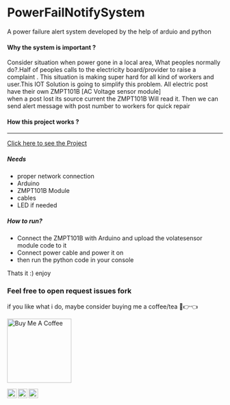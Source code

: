 # PowerFailNotifySystem

A power failure alert system developed by the help of arduio and python <br>
#### Why the system is important ?
  Consider situation when power gone in a local area, What peoples normally do?.Half of peoples calls to the electricity board/provider to raise a complaint .
  This situation is making super hard for all kind of workers and user.This IOT Solution is going to simplify this problem.
  All electric post have their own ZMPT101B [AC Voltage sensor module] <br>
  when a post lost its source current the ZMPT101B Will read it. Then we can send alert message with post number to workers for quick repair 
  
#### How this project works ?
---

[Click here to see the Project](https://vimeo.com/3514904 "Little red riding hood - Click to Watch!")


##### Needs
* proper network connection 
* Arduino
* ZMPT101B Module
* cables 
* LED if needed

##### How to run?
* Connect the ZMPT101B with Arduino and upload the volatesensor module code to it
* Connect power cable and power it on
* then run the python code in your console


Thats it :) enjoy

### Feel free to open request issues fork

if you like what i do, maybe consider buying me a coffee/tea 🥺👉👈

<a href="https://buymeacoffee.com/vishnudas" target="_blank"><img src="https://cdn.buymeacoffee.com/buttons/v2/default-red.png" alt="Buy Me A Coffee" width="150" ></a>


 
<a href="https://www.instagram.com/charvaakan/">
  <img align="left" alt="Vishnudas LinkedIN" width="22px" src="https://camo.githubusercontent.com/c9dacf0f25a1489fdbc6c0d2b41cda58b77fa210a13a886d6f99e027adfbd358/68747470733a2f2f6564656e742e6769746875622e696f2f537570657254696e7949636f6e732f696d616765732f7376672f696e7374616772616d2e737667" />
</a>

<a href="https://twitter.com/vishnudasbluef1">
  <img align="left" alt="Vishnudas | Twitter" width="22px" src="https://raw.githubusercontent.com/peterthehan/peterthehan/master/assets/twitter.svg" />
</a>
<a href="https://www.linkedin.com/in/vishnudas-python-developer/">
  <img align="left" alt="Vishnudas LinkedIN" width="22px" src="https://raw.githubusercontent.com/peterthehan/peterthehan/master/assets/linkedin.svg" />
 </a>
<br>
